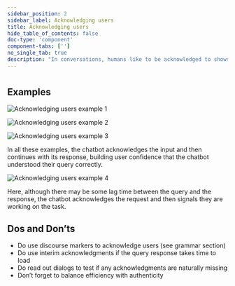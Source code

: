 ```yaml
---
sidebar_position: 2
sidebar_label: Acknowledging users
title: Acknowledging users
hide_table_of_contents: false
doc-type: 'component'
component-tabs: ['']
no_single_tab: true
description: "In conversations, humans like to be acknowledged to shows the other person is listening and understands the situation. When a chatbot acknowledges user input, it prompts users to continue interacting, boosts the overall user experience, and makes interactions more authentic."
---
```


# 

## Examples 

![Acknowledging users example 1](https://www.figma.com/design/wEptRgAezDU1z80Cn3eZ0o/iX-Pattern-Illustrations?node-id=3218-4329&t=etx1DcSbA7VDx5xD-4) 

![Acknowledging users example 2](https://www.figma.com/design/wEptRgAezDU1z80Cn3eZ0o/iX-Pattern-Illustrations?node-id=3218-4401&t=etx1DcSbA7VDx5xD-4)

![Acknowledging users example 3](https://www.figma.com/design/wEptRgAezDU1z80Cn3eZ0o/iX-Pattern-Illustrations?node-id=3218-4404&t=etx1DcSbA7VDx5xD-4)

In all these examples, the chatbot acknowledges the input and then continues with its response, building user confidence that the chatbot understood their query correctly. 

![Acknowledging users example 4](https://www.figma.com/design/wEptRgAezDU1z80Cn3eZ0o/iX-Pattern-Illustrations?node-id=3218-4407&t=etx1DcSbA7VDx5xD-4)

Here, although there may be some lag time between the query and the response, the chatbot acknowledges the request and then signals they are working on the task. 

## Dos and Don’ts

- Do use discourse markers to acknowledge users (see grammar section)  
-	Do use interim acknowledgments if the query response takes time to load  
-	Do read out dialogs to test if any acknowledgments are naturally missing  
-	Don’t forget to balance efficiency with authenticity 
